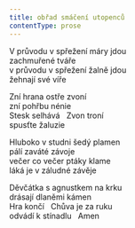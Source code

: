 ```yaml
---
title: obřad smáčení utopenců
contentType: prose
---
```


<section>

V průvodu v spřežení máry jdou  
zachmuřené tváře  
v průvodu v spřežení žalně jdou  
žehnají své víře

Zní hrana ostře zvoní  
zní pohřbu nénie  
Stesk selhává   Zvon troní  
spusťte žaluzie

Hluboko v studni šedý plamen  
pálí zaváté závoje  
večer co večer ptáky klame  
láká je v záludné závěje

Děvčátka s agnustkem na krku  
drásají dlaněmi kámen  
Hra končí   Chůva je za ruku  
odvádí k stínadlu   Amen

</section>
